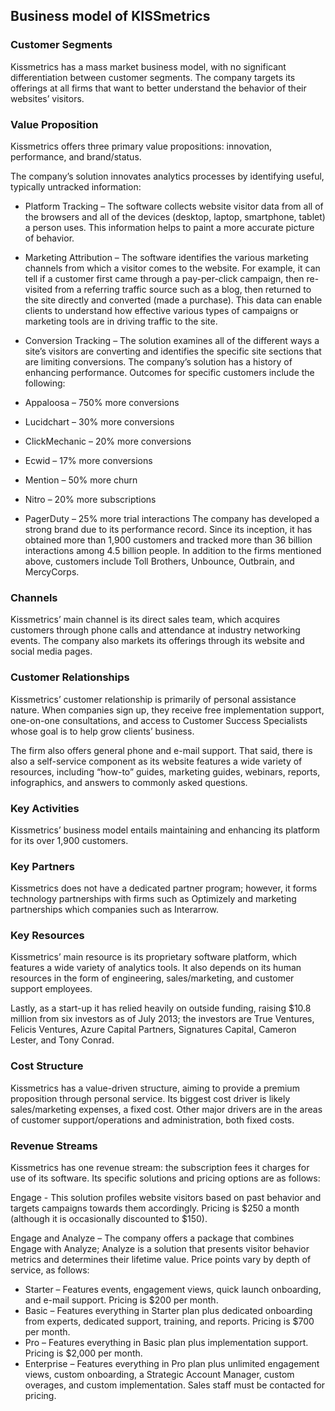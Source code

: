 Business model of KISSmetrics
-----------------------------

 ### Customer Segments

 Kissmetrics has a mass market business model, with no significant differentiation between customer segments. The company targets its offerings at all firms that want to better understand the behavior of their websites’ visitors.

 ### Value Proposition

 Kissmetrics offers three primary value propositions: innovation, performance, and brand/status.

 The company’s solution innovates analytics processes by identifying useful, typically untracked information:

  * Platform Tracking – The software collects website visitor data from all of the browsers and all of the devices (desktop, laptop, smartphone, tablet) a person uses. This information helps to paint a more accurate picture of behavior.
 * Marketing Attribution – The software identifies the various marketing channels from which a visitor comes to the website. For example, it can tell if a customer first came through a pay-per-click campaign, then re-visited from a referring traffic source such as a blog, then returned to the site directly and converted (made a purchase). This data can enable clients to understand how effective various types of campaigns or marketing tools are in driving traffic to the site.
 * Conversion Tracking – The solution examines all of the different ways a site’s visitors are converting and identifies the specific site sections that are limiting conversions.
  The company’s solution has a history of enhancing performance. Outcomes for specific customers include the following:

  * Appaloosa – 750% more conversions
 * Lucidchart – 30% more conversions
 * ClickMechanic – 20% more conversions
 * Ecwid – 17% more conversions
 * Mention – 50% more churn
 * Nitro – 20% more subscriptions
 * PagerDuty – 25% more trial interactions
  The company has developed a strong brand due to its performance record. Since its inception, it has obtained more than 1,900 customers and tracked more than 36 billion interactions among 4.5 billion people. In addition to the firms mentioned above, customers include Toll Brothers, Unbounce, Outbrain, and MercyCorps.

 ### Channels

 Kissmetrics’ main channel is its direct sales team, which acquires customers through phone calls and attendance at industry networking events. The company also markets its offerings through its website and social media pages.

 ### Customer Relationships

 Kissmetrics’ customer relationship is primarily of personal assistance nature. When companies sign up, they receive free implementation support, one-on-one consultations, and access to Customer Success Specialists whose goal is to help grow clients’ business.

 The firm also offers general phone and e-mail support. That said, there is also a self-service component as its website features a wide variety of resources, including “how-to” guides, marketing guides, webinars, reports, infographics, and answers to commonly asked questions.

 ### Key Activities

 Kissmetrics’ business model entails maintaining and enhancing its platform for its over 1,900 customers.

 ### Key Partners

 Kissmetrics does not have a dedicated partner program; however, it forms technology partnerships with firms such as Optimizely and marketing partnerships which companies such as Interarrow.

 ### Key Resources

 Kissmetrics’ main resource is its proprietary software platform, which features a wide variety of analytics tools. It also depends on its human resources in the form of engineering, sales/marketing, and customer support employees.

 Lastly, as a start-up it has relied heavily on outside funding, raising $10.8 million from six investors as of July 2013; the investors are True Ventures, Felicis Ventures, Azure Capital Partners, Signatures Capital, Cameron Lester, and Tony Conrad.

 ### Cost Structure

 Kissmetrics has a value-driven structure, aiming to provide a premium proposition through personal service. Its biggest cost driver is likely sales/marketing expenses, a fixed cost. Other major drivers are in the areas of customer support/operations and administration, both fixed costs.

 ### Revenue Streams

 Kissmetrics has one revenue stream: the subscription fees it charges for use of its software. Its specific solutions and pricing options are as follows:

 Engage - This solution profiles website visitors based on past behavior and targets campaigns towards them accordingly. Pricing is $250 a month (although it is occasionally discounted to $150).

 Engage and Analyze – The company offers a package that combines Engage with Analyze; Analyze is a solution that presents visitor behavior metrics and determines their lifetime value. Price points vary by depth of service, as follows:

  * Starter – Features events, engagement views, quick launch onboarding, and e-mail support. Pricing is $200 per month.
 * Basic – Features everything in Starter plan plus dedicated onboarding from experts, dedicated support, training, and reports. Pricing is $700 per month.
 * Pro – Features everything in Basic plan plus implementation support. Pricing is $2,000 per month.
 * Enterprise – Features everything in Pro plan plus unlimited engagement views, custom onboarding, a Strategic Account Manager, custom overages, and custom implementation. Sales staff must be contacted for pricing.